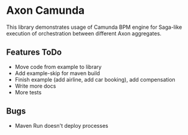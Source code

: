 # Axon Camunda

This library demonstrates usage of Camunda BPM engine for Saga-like execution of orchestration between different Axon aggregates.

## Features ToDo

- Move code from example to library
- Add example-skip for maven build
- Finish example (add airline, add car booking), add compensation
- Write more docs
- More tests

## Bugs

- Maven Run doesn't deploy processes
